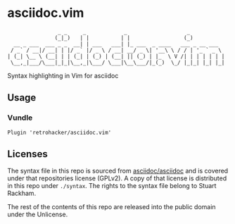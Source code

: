 asciidoc.vim
============

```
                _ _     _            _                   _
               (_|_)   | |          | |                 (_)
  __ _ ___  ___ _ _  __| | ___   ___| |_ ___  _ ____   ___ _ __ ___
 / _` / __|/ __| | |/ _` |/ _ \ / __| __/ _ \| '__\ \ / / | '_ ` _ \
| (_| \__ \ (__| | | (_| | (_) | (__| || (_) | |_  \ V /| | | | | | |
 \__,_|___/\___|_|_|\__,_|\___/ \___|\__\___/|_(_)  \_/ |_|_| |_| |_|

```

Syntax highlighting in Vim for asciidoc

## Usage

### Vundle

```
Plugin 'retrohacker/asciidoc.vim'
```

## Licenses

The syntax file in this repo is sourced from [asciidoc/asciidoc]() and is covered under that repositories license (GPLv2). A copy of that license is distributed in this repo under `./syntax`. The rights to the syntax file belong to Stuart Rackham.

The rest of the contents of this repo are released into the public domain under the Unlicense.
